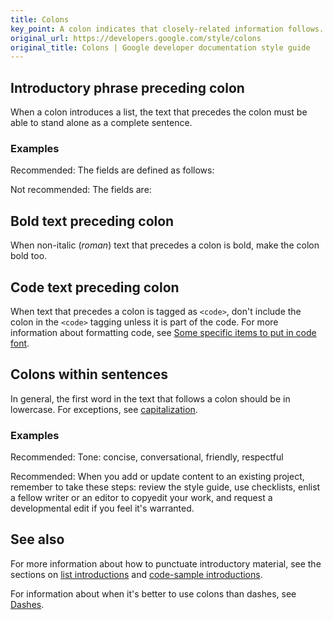 ```yaml
---
title: Colons
key_point: A colon indicates that closely-related information follows.
original_url: https://developers.google.com/style/colons
original_title: Colons | Google developer documentation style guide
---
```


<section id="phrase-preceding-colon" markdown="1">

## Introductory phrase preceding colon

When a colon introduces a list, the text that precedes the colon must be able to
stand alone as a complete sentence.

### Examples

<p class="example">
  <span class="compare-better">Recommended:</span> The fields are defined as
  follows:
</p>
<p class="example">
  <span class="compare-worse">Not recommended:</span> The fields are:
</p>

</section>

<section id="bold-text-preceding-colon" markdown="1">

## Bold text preceding colon

When non-italic (_roman_) text that precedes a colon is bold, make the colon
bold too.

</section>

<section id="code-text-preceding-colon" markdown="1">

## Code text preceding colon

When text that precedes a colon is tagged as `<code>`, don't include the colon
in the `<code>` tagging unless it is part of the code. For more information
about formatting code, see [Some specific items to put in code font].

</section>

<section id="colon-in-sentence" markdown="1">

## Colons within sentences

In general, the first word in the text that follows a colon should be in
lowercase. For exceptions, see [capitalization].


### Examples

<p class="example"><span class="compare-better">Recommended:</span> Tone: concise,
conversational, friendly, respectful</p>
<p class="example"><span class="compare-better">Recommended:</span> When you add or update
content to an existing project, remember to take these steps: review the style
guide, use checklists, enlist a fellow writer or an editor to copyedit your
work, and request a developmental edit if you feel it's warranted.</p>

</section>

## See also

For more information about how to punctuate introductory material, see the
sections on [list introductions] and [code-sample introductions].

For information about when it's better to use colons than dashes, see [Dashes].

<!-- prettier-ignore-start -->
<!-- PRESERVE LINK DEFINITION LABEL CASE - START -->
[Some specific items to put in code font]:
  ./code-in-text.md#some-specific-items-to-put-in-code-font
[capitalization]: ./capitalization.md
[list introductions]: ./lists.md#intros
[code-sample introductions]: ./code-samples.md#intros
[Dashes]: ./dashes.md#colons
<!-- PRESERVE LINK DEFINITION LABEL CASE - END -->
<!-- prettier-ignore-end -->
